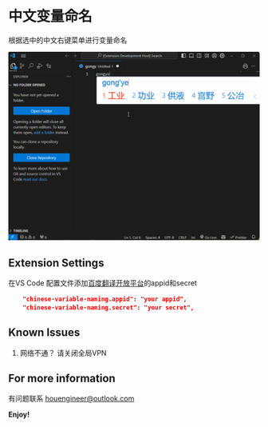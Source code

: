 # 中文变量命名

根据选中的中文右键菜单进行变量命名

![Demo](./images/demo.gif)

## Extension Settings

在VS Code 配置文件添加[百度翻译开放平台](https://fanyi-api.baidu.com/)的appid和secret

```json
    "chinese-variable-naming.appid": "your appid",
    "chinese-variable-naming.secret": "your secret",
```

## Known Issues

1. 网络不通？
   请关闭全局VPN


## For more information

有问题联系 <houengineer@outlook.com>

**Enjoy!**
